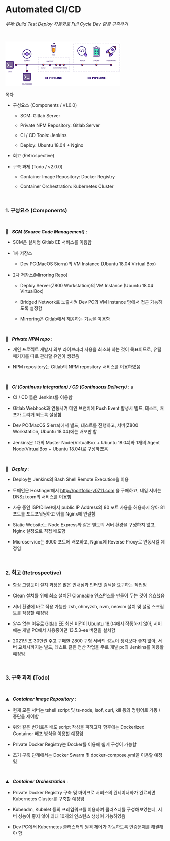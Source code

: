# Automated CI/CD

_부제: Build Test Deploy 자동화로 Full Cycle Dev 환경 구축하기_

<br/>

![CI_CD](./cicd.png)

목차 

* 구성요소 (Components / v1.0.0)

    * SCM: Gitlab Server 

    * Private NPM Repository: Gitlab Server

    * CI / CD Tools: Jenkins

    * Deploy: Ubuntu 18.04 + Nginx

* 회고 (Retrospective)

* 구축 과제 (Todo / v2.0.0)

    * Container Image Repository: Docker Registry

    * Container Orchestration: Kubernetes Cluster


<br/>

### 1. 구성요소 (Components)

<br/>

🚩 &nbsp; **_SCM (Source Code Management)_** :   

* SCM은 설치형 Gitlab EE 서비스를 이용함

* 1차 저장소

    * Dev PC(MacOS Sierra)의 VM Instance (Ubuntu 18.04 Virtual Box)
 
* 2차 저장소(Mirroring Repo)

    * Deploy Server(Z800 Workstation)의 VM Instance (Ubuntu 18.04 VirtualBox)

    * Bridged Network로 노출시켜 Dev PC의 VM Instance 망에서 접근 가능하도록 설정함

    * Mirroring은 Gitlab에서 제공하는 기능을 이용함

<br/>

🚩 &nbsp; **_Private NPM repo_** :   

* 개인 프로젝트 개발시 외부 라이브러리 사용을 최소화 하는 것이 목표이므로, 유틸 패키지를 따로 관리할 유인이 생겼음

* NPM repository는 Gitlab의 NPM repository 서비스를 이용하였음


<br/>

🚩 &nbsp; **_CI (Continuos Integration) / CD (Continuous Delivery)_** :   a

* CI / CD 툴은 Jenkins를 이용함

* Gitlab Webhook과 연동시켜 메인 브랜치에 Push Event 발생시 빌드, 테스트, 배포가 트리거 되도록 설정함

* Dev PC(MacOS Sierra)에서 빌드, 테스트를 진행하고, 서버(Z800 Workstation, Ubuntu 18.04)에는 배포만 함

* Jenkins은 1개의 Master Node(VirtualBox + Ubuntu 18.04)와 1개의 Agent Node(VirtualBox + Ubuntu 18.04)로 구성하였음

<br/>

🚩 &nbsp; **_Deploy_** :   

* Deploy는 Jenkins의 Bash Shell Remote Execution을 이용

* 도메인은 Hostinger에서 http://portfolio-y0711.com 을 구매하고, 네임 서버는 DNSzi.com의 서비스를 이용함

* 사용 중인 ISP(Dlive)에서 public IP Address의 80 포트 사용을 허용하지 않아 81포트를 포트포워딩하고 이를 Nginx에 연결함

* Static Website는 Node Express와 같은 별도의 서버 환경을 구성하지 않고, Nginx 설정으로 직접 배포함

* Microservice는 8000 포트에 배포하고, Nginx에 Reverse Proxy로 연동시킬 예정임

<br/>

### 2. 회고 (Retrospective)

* 항상 그렇듯이 설치 과정은 많은 인내심과 인터넷 검색을 요구하는 작업임

* Clean 설치를 위해 최소 설치된 Cloneable 인스턴스를 만들어 두는 것이 유효했음

* 서버 환경에 바로 적용 가능한 zsh, ohmyzsh, nvm, neovim 설치 및 설정 스크립트를 작성할 예정임

* 알수 없는 이유로 Gitlab EE 최신 버전이 Ubuntu 18.04에서 작동하지 않아, 서버에는 개발 PC에서 사용중이던 13.5.3-ee 버전을 설치함 

* 2021년 초 30만원 주고 구매한 Z800 구형 서버의 성능이 생각보다 좋지 않아, 서버 교체시까지는 빌드, 테스트 같은 연산 작업을 주로 개발 pc의 Jenkins를 이용할 예정임

<br/>

### 3. 구축 과제 (Todo)

<br/>

⛰ &nbsp; **_Container Image Repository_** :   

* 현재 모든 서버는 tshell script 및 ts-node, lsof, curl, kill 등의 명령어로 가동 / 중단을 제어함

* 위와 같은 번거로운 배포 script 작성을 피하고자 향후에는 Dockerized Container 배포 방식을 이용할 예정임

* Private Docker Registry는 Docker를 이용해 쉽게 구성이 가능함

* 초기 구축 단계에서는 Docker Swarm 및 docker-compose.yml을 이용할 예정임

<br/>

⛰ &nbsp; **_Container Orchestration_** :   

* Private Docker Registry 구축 및 마이크로 서비스의 컨테이너화가 완료되면 Kubernetes Cluster를 구축할 예정임

* Kubeadm, Kubelet 등의 프레임워크를 이용하여 클러스터를 구성해보았는데, 서버 성능이 좋지 않아 최대 10개의 인스턴스 생성이 가능하였음

* Dev PC에서 Kubernetes 클러스터의 원격 제어가 가능하도록 인증문제를 해결해야 함

<br/>

